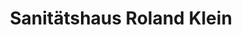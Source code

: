 ---
title: "Sanitätshaus Roland Klein"
url: /harsefeld/sanitaetshaus-roland-klein/
shop: Sanitätshaus
---